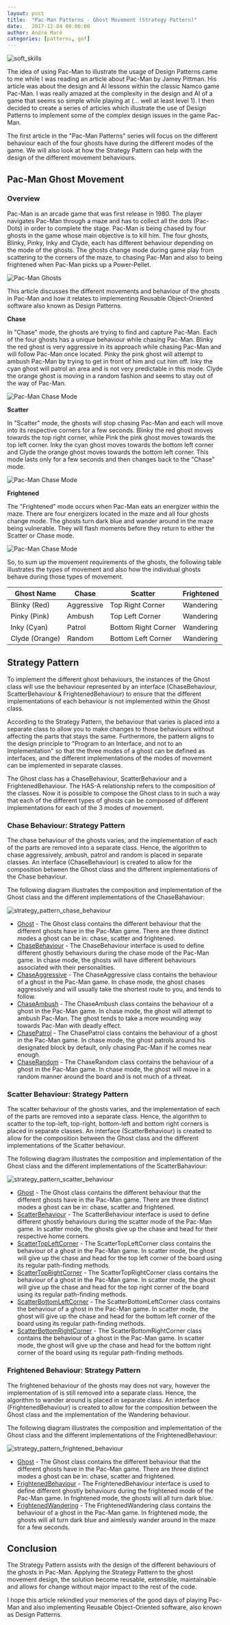```yaml
---
layout: post
title:  "Pac-Man Patterns - Ghost Movement (Strategy Pattern)"
date:   2017-12-04 00:00:00
author: André Maré
categories: [patterns, gof]
---
```


![soft_skills]({{site.url}}/images/blog_header/pac-man-web-header.jpg)

The idea of using Pac-Man to illustrate the usage of Design Patterns came to me while I was reading an article about Pac-Man by Jamey Pittman. His article was about the design and AI lessons within the classic Namco game Pac-Man. I was really amazed at the complexity in the design and AI of a game that seems so simple while playing at (... well at least level 1). I then decided to create a series of articles which illustrate the use of Design Patterns to implement some of the complex design issues in the game Pac-Man.

The first article in the "Pac-Man Patterns" series will focus on the different behaviour each of the four ghosts have during the different modes of the game. We will also look at how the Strategy Pattern can help with the design of the different movement behaviours.

<!--more-->

## Pac-Man Ghost Movement
### Overview
Pac-Man is an arcade game that was first release in 1980. The player navigates Pac-Man through a maze and has to collect all the dots (Pac-Dots) in order to complete the stage. Pac-Man is being chased by four ghosts in the game whose main objective is to kill him. The four ghosts, Blinky, Pinky, Inky and Clyde, each has different behaviour depending on the mode of the ghosts. The ghosts change mode during game play from scattering to the corners of the maze, to chasing Pac-Man and also to being frightened when Pac-Man picks up a Power-Pellet.

![Pac-Man Ghosts](https://thepracticaldev.s3.amazonaws.com/i/ir34qzitet0r046j30yd.jpg)

This article discusses the different movements and behaviour of the ghosts in Pac-Man and how it relates to implementing Reusable Object-Oriented software also known as Design Patterns.


**Chase**

In "Chase" mode, the ghosts are trying to find and capture Pac-Man. Each of the four ghosts has a unique behaviour while chasing Pac-Man. Blinky the red ghost is very aggressive in its approach while chasing Pac-Man and will follow Pac-Man once located. Pinky the pink ghost will attempt to ambush Pac-Man by trying to get in front of him and cut him off. Inky the cyan ghost will patrol an area and is not very predictable in this mode. Clyde the orange ghost is moving in a random fashion and seems to stay out of the way of Pac-Man.

![Pac-Man Chase Mode](https://thepracticaldev.s3.amazonaws.com/i/1qsqzxu2wo2s3qh8o22g.png)

**Scatter**

In "Scatter" mode, the ghosts will stop chasing Pac-Man and each will move into its respective corners for a few seconds. Blinky the red ghost moves towards the top right corner, while Pink the pink ghost moves towards the top left corner. Inky the cyan ghost moves towards the bottom left corner and Clyde the orange ghost moves towards the bottom left corner. This mode lasts only for a few seconds and then changes back to the "Chase" mode.

![Pac-Man Chase Mode](https://thepracticaldev.s3.amazonaws.com/i/ckhlss1vkklsuw1dq282.png)

**Frightened**

The "Frightened" mode occurs when Pac-Man eats an energizer within the maze. There are four energizers located in the maze and all four ghosts change mode. The ghosts turn dark blue and wander around in the maze being vulnerable. They will flash moments before they return to either the Scatter or Chase mode. 

![Pac-Man Chase Mode](https://thepracticaldev.s3.amazonaws.com/i/ejfezcehev86cd7mw82a.png)

So, to sum up the movement requirements of the ghosts, the following table illustrates the types of movement and also how the individual ghosts behave during those types of movement.

| Ghost Name | Chase | Scatter | Frightened |
| --- | --- | --- | --- |
| Blinky (Red) | Aggressive | Top Right Corner | Wandering |
| Pinky (Pink) | Ambush | Top Left Corner | Wandering |
| Inky (Cyan) | Patrol | Bottom Right Corner | Wandering |
| Clyde (Orange) | Random | Bottom Left Corner | Wandering |


## Strategy Pattern

To implement the different ghost behaviours, the instances of the Ghost class will use the behaviour represented by an interface (ChaseBehaviour, ScatterBehaviour & FrightenedBehaviour) to ensure that the different implementations of each behaviour is not implemented within the Ghost class. 

According to the Strategy Pattern, the behaviour that varies is placed into a separate class to allow you to make changes to those behaviours without affecting the parts that stays the same. Furthermore, the pattern aligns to the design principle to "Program to an Interface, and not to an Implementation" so that the three modes of a ghost can be defined as interfaces, and the different implementations of the modes of movement can be implemented in separate classes.

The Ghost class has a ChaseBehaviour, ScatterBehaviour and a FrightenedBehaviour. The HAS-A relationship refers to the composition of the classes. Now it is possible to compose the Ghost class to in such a way that each of the different types of ghosts can be composed of different implementations for each of the 3 modes of movement.


### Chase Behaviour: Strategy Pattern
The chase behaviour of the ghosts varies, and the implementation of each of the parts are removed into a separate class. Hence, the algorithm to chase aggressively, ambush, patrol and random is placed in separate classes. An interface (ChaseBehaviour) is created to allow for the composition between the Ghost class and the different implementations of the  Chase behaviour. 

The following diagram illustrates the composition and implementation of the Ghost class and the different implementations of the ChaseBahaviour:

![strategy_pattern_chase_behaviour](https://raw.githubusercontent.com/Code2Bits/Design-Patterns-Java/master/Behavioral%20Patterns/Strategy/Images/strategy_pattern_chase_behaviour.png)

* [Ghost](https://github.com/Code2Bits/Design-Patterns-Java/blob/master/Behavioral%20Patterns/Strategy/Source/src/main/java/com/code2bits/designpatterns/behavioral/strategy/Ghost.java) - The Ghost class contains the different behaviour that the different ghosts have in the Pac-Man game. There are three distinct modes a ghost can be in: chase, scatter and frightened.
* [ChaseBehaviour](https://github.com/Code2Bits/Design-Patterns-Java/blob/master/Behavioral%20Patterns/Strategy/Source/src/main/java/com/code2bits/designpatterns/behavioral/strategy/ChaseBehaviour.java) - The ChaseBehaviour interface is used to define different ghostly behaviours during the chase mode of the Pac-Man game. In chase mode, the ghosts will have different behaviours associated with their personalities.
* [ChaseAggressive](https://github.com/Code2Bits/Design-Patterns-Java/blob/master/Behavioral%20Patterns/Strategy/Source/src/main/java/com/code2bits/designpatterns/behavioral/strategy/ChaseAggressive.java) - The ChaseAggressive class contains the behaviour of a ghost in the Pac-Man game. In chase mode, the ghost chases aggressively and will usually take the shortest route to you, and tends to follow.
* [ChaseAmbush](https://github.com/Code2Bits/Design-Patterns-Java/blob/master/Behavioral%20Patterns/Strategy/Source/src/main/java/com/code2bits/designpatterns/behavioral/strategy/ChaseAmbush.java) - The ChaseAmbush class contains the behaviour of a ghost in the Pac-Man game. In chase mode, the ghost will attempt to ambush Pac-Man. The ghost tends to take a more wounding way towards Pac-Man with deadly effect. 
* [ChasePatrol](https://github.com/Code2Bits/Design-Patterns-Java/blob/master/Behavioral%20Patterns/Strategy/Source/src/main/java/com/code2bits/designpatterns/behavioral/strategy/ChasePatrol.java) - The ChasePatrol class contains the behaviour of a ghost in the Pac-Man game. In chase mode, the ghost patrols around his designated block by default, only chasing Pac-Man if he comes near enough.
* [ChaseRandom](https://github.com/Code2Bits/Design-Patterns-Java/blob/master/Behavioral%20Patterns/Strategy/Source/src/main/java/com/code2bits/designpatterns/behavioral/strategy/ChaseRandom.java) - The ChaseRandom class contains the behaviour of a ghost in the Pac-Man game. In chase mode, the ghost will move in a random manner around the board and is not much of a threat.


### Scatter Behaviour: Strategy Pattern
The scatter behaviour of the ghosts varies, and the implementation of each of the parts are removed into a separate class. Hence, the algorithm to scatter to the top-left, top-right, bottom-left and bottom right corners is placed in separate classes. An interface (ScatterBehaviour) is created to allow for the composition between the Ghost class and the different implementations of the Scatter behaviour. 

The following diagram illustrates the composition and implementation of the Ghost class and the different implementations of the ScatterBahaviour:

![strategy_pattern_scatter_behaviour](https://raw.githubusercontent.com/Code2Bits/Design-Patterns-Java/master/Behavioral%20Patterns/Strategy/Images/strategy_pattern_scatter_behaviour.png)

* [Ghost](https://github.com/Code2Bits/Design-Patterns-Java/blob/master/Behavioral%20Patterns/Strategy/Source/src/main/java/com/code2bits/designpatterns/behavioral/strategy/Ghost.java) - The Ghost class contains the different behaviour that the different ghosts have in the Pac-Man game. There are three distinct modes a ghost can be in: chase, scatter and frightened.
* [ScatterBehaviour](https://github.com/Code2Bits/Design-Patterns-Java/blob/master/Behavioral%20Patterns/Strategy/Source/src/main/java/com/code2bits/designpatterns/behavioral/strategy/ScatterBehaviour.java) - The ScatterBehaviour interface is used to define different ghostly behaviours during the scatter mode of the Pac-Man game. In scatter mode, the ghosts give up the chase and head for their respective home corners.
* [ScatterTopLeftCorner](https://github.com/Code2Bits/Design-Patterns-Java/blob/master/Behavioral%20Patterns/Strategy/Source/src/main/java/com/code2bits/designpatterns/behavioral/strategy/ScatterTopLeftCorner.java) - The ScatterTopLeftCorner class contains the behaviour of a ghost in the Pac-Man game. In scatter mode, the ghost will give up the chase and head for the top left corner of the board using its regular path-finding methods. 
* [ScatterTopRightCorner](https://github.com/Code2Bits/Design-Patterns-Java/blob/master/Behavioral%20Patterns/Strategy/Source/src/main/java/com/code2bits/designpatterns/behavioral/strategy/ScatterTopRightCorner.java) - The ScatterTopRightCorner class contains the behaviour of a ghost in the Pac-Man game. In scatter mode, the ghost will give up the chase and head for the top right corner of the board using its regular path-finding methods.
* [ScatterBottomLeftCorner](https://github.com/Code2Bits/Design-Patterns-Java/blob/master/Behavioral%20Patterns/Strategy/Source/src/main/java/com/code2bits/designpatterns/behavioral/strategy/ScatterBottomLeftCorner.java) - The ScatterBottomLeftCorner class contains the behaviour of a ghost in the Pac-Man game. In scatter mode, the ghost will give up the chase and head for the bottom left corner of the board using its regular path-finding methods. 
* [ScatterBottomRightCorner](https://github.com/Code2Bits/Design-Patterns-Java/blob/master/Behavioral%20Patterns/Strategy/Source/src/main/java/com/code2bits/designpatterns/behavioral/strategy/ScatterBottomRightCorner.java) - The ScatterBottomRightCorner class contains the behaviour of a ghost in the Pac-Man game. In scatter mode, the ghost will give up the chase and head for the bottom right corner of the board using its regular path-finding methods. 


### Frightened Behaviour: Strategy Pattern
The frightened behaviour of the ghosts may does not vary, however the implementation of is still removed into a separate class. Hence, the algorithm to wander around is placed in separate class. An interface (FrightenedBehaviour) is created to allow for the composition between the Ghost class and the implementation of the Wandering behaviour. 

The following diagram illustrates the composition and implementation of the Ghost class and the different implementations of the FrightenedBehaviour:

![strategy_pattern_frightened_behaviour](https://raw.githubusercontent.com/Code2Bits/Design-Patterns-Java/master/Behavioral%20Patterns/Strategy/Images/strategy_pattern_frightened_behaviour.png)

* [Ghost](https://github.com/Code2Bits/Design-Patterns-Java/blob/master/Behavioral%20Patterns/Strategy/Source/src/main/java/com/code2bits/designpatterns/behavioral/strategy/Ghost.java) - The Ghost class contains the different behaviour that the different ghosts have in the Pac-Man game. There are three distinct modes a ghost can be in: chase, scatter and frightened.
* [FrightenedBehaviour](https://github.com/Code2Bits/Design-Patterns-Java/blob/master/Behavioral%20Patterns/Strategy/Source/src/main/java/com/code2bits/designpatterns/behavioral/strategy/FrightenedBehaviour.java) - The FrightenedBehaviour interface is used to define different ghostly behaviours during the frightened mode of the Pac-Man game. In frightened mode, the ghosts will all turn dark blue.
* [FrightenedWandering](https://github.com/Code2Bits/Design-Patterns-Java/blob/master/Behavioral%20Patterns/Strategy/Source/src/main/java/com/code2bits/designpatterns/behavioral/strategy/FrightenedWandering.java) - The FrightenedWandering class contains the behaviour of a ghost in the Pac-Man game. In frightened mode, the ghosts will all turn dark blue and aimlessly wander around in the maze for a few seconds.

## Conclusion
The Strategy Pattern assists with the design of the different behaviours of the ghosts in Pac-Man. Applying the Strategy Pattern to the ghost movement design, the solution become reusable, extensible, maintainable and allows for change without major impact to the rest of the code. 

I hope this article rekindled your memories of the good days of playing Pac-Man and also implementing Reusable Object-Oriented software, also known as Design Patterns.